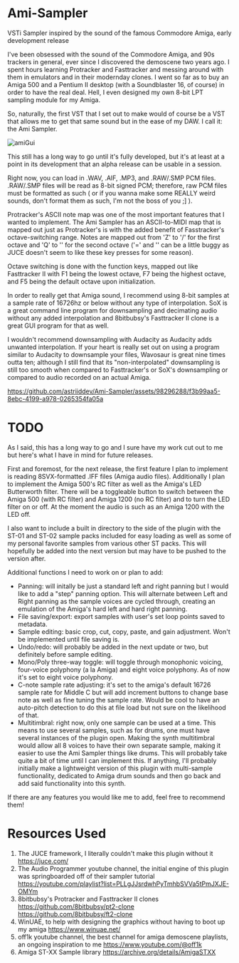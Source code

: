 # Ami-Sampler
VSTi Sampler inspired by the sound of the famous Commodore Amiga, early development release

I've been obsessed with the sound of the Commodore Amiga, and 90s trackers in general, ever since I discovered 
the demoscene two years ago. I spent hours learning Protracker and Fasttracker and messing around with them in
emulators and in their modernday clones. I went so far as to buy an Amiga 500 and a Pentium II desktop (with a
Soundblaster 16, of course) in order to have the real deal. Hell, I even designed my own 8-bit LPT sampling
module for my Amiga.

So, naturally, the first VST that I set out to make would of course be a VST that allows me to get that same sound
but in the ease of my DAW. I call it: the Ami Sampler.

![amiGui](https://github.com/astriiddev/Ami-Sampler/assets/98296288/44d04111-85bb-438b-8128-ceece8f5e98d)

This still has a long way to go until it's fully developed, but it's at least at a point in its development that
an alpha release can be usable in a session.

Right now, you can load in .WAV, .AIF, .MP3, and .RAW/.SMP PCM files. .RAW/.SMP files will be read as 8-bit signed 
PCM; therefore, raw PCM files must be formatted as such ( or if you wanna make some REALLY weird sounds, don't
format them as such, I'm not the boss of you ;] ).

Protracker's ASCII note map was one of the most important features that I wanted to implement. The Ami Sampler
has an ASCII-to-MIDI map that is mapped out just as Protracker's is with the added benefit of Fasstracker's
octave-switching range. Notes are mapped out from 'Z' to '/' for the first octave and 'Q' to '\' for the 
second octave ('=' and '\' can be a little buggy as JUCE doesn't seem to like these key presses for some reason).

Octave switching is done with the function keys, mapped out like Fasttracker II with F1 being the lowest octave,
F7 being the highest octave, and F5 being the default octave upon initialization.

In order to really get that Amiga sound, I recommend using 8-bit samples at a sample rate of 16726hz or below
without any type of interpolation. SoX is a great command line program for downsampling and decimating audio
without any added interpolation and 8bitbubsy's Fasttracker II clone is a great GUI program for that as well.

I wouldn't recommend downsampling with Audacity as Audacity adds unwanted interpolation. If your heart is 
really set out on using a program similar to Audacity to downsample your files, Wavosaur is great nine times
outta ten; although I still find that its "non-interpolated" downsampling is still too smooth when compared 
to Fasttracker's or SoX's downsampling or compared to audio recorded on an actual Amiga.

https://github.com/astriiddev/Ami-Sampler/assets/98296288/f3b99aa5-8ebc-4199-a978-0265354fa05a

# TODO

As I said, this has a long way to go and I sure have my work cut out to me but here's what I have in mind for
future releases.

First and foremost, for the next release, the first feature I plan to implement is reading 8SVX-formatted
.IFF files (Amiga audio files). Additionally I plan to implement the Amiga 500's RC filter as well as the
Amiga's LED Butterworth filter. There will be a toggleable button to switch between the Amiga 500 (with RC
filter) and Amiga 1200 (no RC filter) and to turn the LED filter on or off. At the moment the audio is
such as an Amiga 1200 with the LED off.

I also want to include a built in directory to the side of the plugin with the ST-01 and ST-02 sample packs
included for easy loading as well as some of my personal favorite samples from various other ST packs. This
will hopefully be added into the next version but may have to be pushed to the version after.

Additional functions I need to work on or plan to add:
- Panning: will initally be just a standard left and right panning but I would like to add a "step" panning 
  option. This will alternate between Left and Right panning as the sample voices are cycled through, creating
  an emulation of the Amiga's hard left and hard right panning.
- File saving/export: export samples with user's set loop points saved to metadata.
- Sample editing: basic crop, cut, copy, paste, and gain adjustment. Won't be implemented until file saving is.
- Undo/redo: will probably be added in the next update or two, but definitely before sample editing.
- Mono/Poly three-way toggle: will toggle through monophonic voicing, four-voice polyphony (a la Amiga) and
  eight voice polyphony. As of now it's set to eight voice polyphony.
- C-note sample rate adjusting: it's set to the amiga's default 16726 sample rate for Middle C but will add
  increment buttons to change base note as well as fine tuning the sample rate. Would be cool to have an
  auto-pitch detection to do this at file load but not sure on the likelihood of that.
- Multitimbral: right now, only one sample can be used at a time. This means to use several samples, such as
  for drums, one must have several instances of the plugin open. Making the synth multitimbral would allow 
  all 8 voices to have their own separate sample, making it easier to use the Ami Sampler things like drums.
  This will probably take quite a bit of time until I can implement this. If anything, I'll probably initially
  make a lightweight version of this plugin with multi-sample functionality, dedicated to Amiga drum sounds
  and then go back and add said functionality into this synth.
  
If there are any features you would like me to add, feel free to recommend them!

# Resources Used
1) The JUCE framework, I literally couldn't make this plugin without it https://juce.com/
2) The Audio Programmer youtube channel, the initial engine of this plugin was springboarded off of their
   sampler tutorial https://youtube.com/playlist?list=PLLgJJsrdwhPyTmhbSVVa5tPmJXJE-OMYm
3) 8bitbubsy's Protracker and Fasttracker II clones https://github.com/8bitbubsy/pt2-clone https://github.com/8bitbubsy/ft2-clone 
4) WinUAE, to help with designing the graphics without having to boot up my amiga https://www.winuae.net/
5) off1k youtube channel, the best channel for amiga demoscene playlists, an ongoing inspiration to me https://www.youtube.com/@off1k
6) Amiga ST-XX Sample library https://archive.org/details/AmigaSTXX
